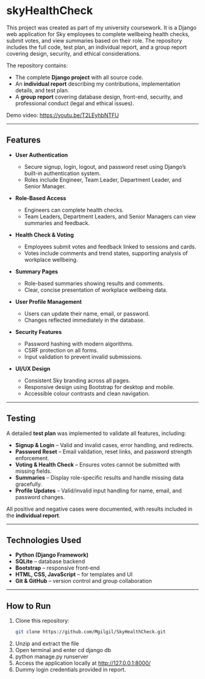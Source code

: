 # skyHealthCheck
This project was created as part of my university coursework. It is a Django web application for Sky employees to complete wellbeing health checks, submit votes, and view summaries based on their role. The repository includes the full code, test plan, an individual report, and a group report covering design, security, and ethical considerations.

The repository contains:  
- The complete **Django project** with all source code.  
- An **individual report** describing my contributions, implementation details, and test plan.  
- A **group report** covering database design, front-end, security, and professional conduct (legal and ethical issues).

Demo video:
https://youtu.be/T2LEyhbNTFU 

---

## Features  

- **User Authentication**  
  - Secure signup, login, logout, and password reset using Django’s built-in authentication system.  
  - Roles include Engineer, Team Leader, Department Leader, and Senior Manager.  

- **Role-Based Access**  
  - Engineers can complete health checks.  
  - Team Leaders, Department Leaders, and Senior Managers can view summaries and feedback.  

- **Health Check & Voting**  
  - Employees submit votes and feedback linked to sessions and cards.  
  - Votes include comments and trend states, supporting analysis of workplace wellbeing.  

- **Summary Pages**  
  - Role-based summaries showing results and comments.  
  - Clear, concise presentation of workplace wellbeing data.  

- **User Profile Management**  
  - Users can update their name, email, or password.  
  - Changes reflected immediately in the database.  

- **Security Features**  
  - Password hashing with modern algorithms.  
  - CSRF protection on all forms.  
  - Input validation to prevent invalid submissions.  

- **UI/UX Design**  
  - Consistent Sky branding across all pages.  
  - Responsive design using Bootstrap for desktop and mobile.  
  - Accessible colour contrasts and clean navigation.  

---

## Testing  

A detailed **test plan** was implemented to validate all features, including:  
- **Signup & Login** – Valid and invalid cases, error handling, and redirects.  
- **Password Reset** – Email validation, reset links, and password strength enforcement.  
- **Voting & Health Check** – Ensures votes cannot be submitted with missing fields.  
- **Summaries** – Display role-specific results and handle missing data gracefully.  
- **Profile Updates** – Valid/invalid input handling for name, email, and password changes.  

All positive and negative cases were documented, with results included in the **individual report**.  

---

## Technologies Used  

- **Python (Django Framework)**  
- **SQLite** – database backend  
- **Bootstrap** – responsive front-end  
- **HTML, CSS, JavaScript** – for templates and UI  
- **Git & GitHub** – version control and group collaboration  

---

## How to Run  

1. Clone this repository:  
   ```bash
   git clone https://github.com/Mgilgil/SkyHealthCheck.git
2. Unzip and extract the file
3. Open terminal and enter cd django db
4. python manage.py runserver
5. Access the application locally at http://127.0.0.1:8000/
6. Dummy login credentials provided in report.
